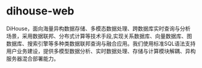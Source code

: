 # dihouse-web
DiHouse，面向海量异构数据存储、多模态数据处理、跨数据库实时查询与分析场景，采用数据联邦、分布式计算等技术手段,实现关系数据库、向量数据库、图数据库、搜索引擎等多种类数据联邦查询与融合应用。我们使用标准SQL语法支持用户业务建设，提供多模型数据分析、实时数据处理、存储与计算模块解耦、异构服务器混合部署能力。
